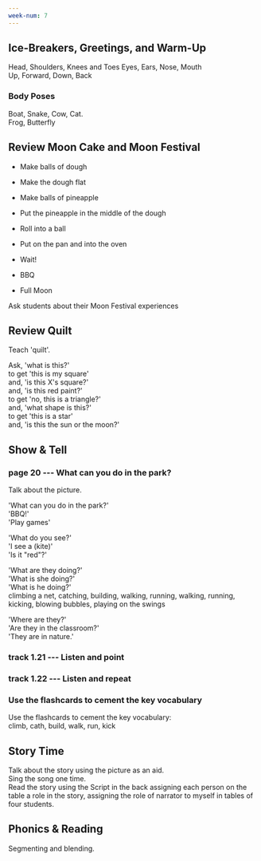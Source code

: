 ```yaml
---
week-num: 7
---
```


## Ice-Breakers, Greetings, and Warm-Up


Head, Shoulders, Knees and Toes  Eyes, Ears, Nose, Mouth  
Up, Forward, Down, Back

### Body Poses

Boat, Snake, Cow, Cat.  
Frog, Butterfly

## Review Moon Cake and Moon Festival

- Make balls of dough
- Make the dough flat
- Make balls of pineapple
- Put the pineapple in the middle of the dough
- Roll into a ball
- Put on the pan and into the oven
- Wait!

- BBQ
- Full Moon

Ask students about their Moon Festival experiences

## Review Quilt

Teach 'quilt'.

Ask, 'what is this?'  
to get 'this is my square'  
and, 'is this X's square?'  
and, 'is this red paint?'  
to get 'no, this is a triangle?'  
and, 'what shape is this?'  
to get 'this is a star'  
and, 'is this the sun or the moon?'  

## Show & Tell

### page 20 --- What can you do in the park?

Talk about the picture.

'What can you do in the park?'  
'BBQ!'  
'Play games'  

'What do you see?'  
'I see a (kite)'  
'Is it "red"?'

'What are they doing?'  
'What is she doing?'  
'What is he doing?'  
climbing a net, catching, building, walking, running, walking, running, kicking, blowing bubbles, playing on the swings

'Where are they?'  
'Are they in the classroom?'  
'They are in nature.'  

### track 1.21 --- Listen and point

### track 1.22 --- Listen and repeat

### Use the flashcards to cement the key vocabulary

Use the flashcards to cement the key vocabulary:  
climb, cath, build, walk, run, kick

## Story Time

Talk about the story using the picture as an aid.  
Sing the song one time.  
Read the story using the Script in the back assigning each person on the table a role in the story, assigning the role of narrator to myself in tables of four students.  


## Phonics & Reading

Segmenting and blending.

